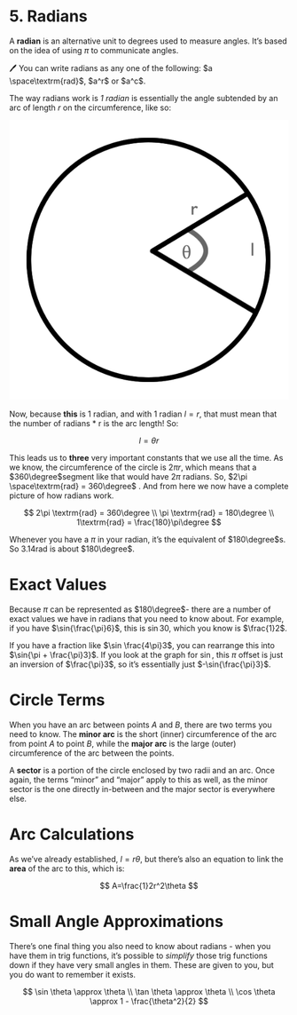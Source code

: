 # 5. Radians

A **radian** is an alternative unit to degrees used to measure angles. It’s based on the idea of using $\pi$ to communicate angles.

<aside>
🖊️ You can write radians as any one of the following: $a \space\textrm{rad}$, $a^r$ or $a^c$.

</aside>

The way radians work is *1 radian* is essentially the angle subtended by an arc of length $r$ on the circumference, like so:

![RadiansCircle.png](5%20Radians%20e00d264b07864f34a44d6c057267c9a8/RadiansCircle.png)

Now, because **this** is 1 radian, and with 1 radian $l = r$, that must mean that the $\textrm{number of radians * r}$ is the arc length! So:

$$
l = \theta r
$$

This leads us to **three** very important constants that we use all the time. As we know, the circumference of the circle is $2\pi r$, which means that a $360\degree$segment like that would have $2\pi$ radians. So, $2\pi \space\textrm{rad} = 360\degree$ . And from here we now have a complete picture of how radians work.

$$
2\pi \textrm{rad} = 360\degree
\\
\pi \textrm{rad} = 180\degree
\\
1\textrm{rad} = \frac{180}\pi\degree
$$

Whenever you have a $\pi$ in your radian, it’s the equivalent of $180\degree$s. So $3.14 \textrm{rad}$ is about $180\degree$. 

# Exact Values

Because $\pi$ can be represented as $180\degree$- there are a number of exact values we have in radians that you need to know about. For example, if you have $\sin{\frac{\pi}6}$, this is $\sin30$, which you know is $\frac{1}2$.

If you have a fraction like $\sin \frac{4\pi}3$, you can rearrange this into $\sin{\pi + \frac{\pi}3}$. If you look at the graph for $\sin$, this $\pi$ offset is just an inversion of $\frac{\pi}3$, so it’s essentially just $-\sin{\frac{\pi}3}$.

# Circle Terms

When you have an arc between points $A$ and $B$, there are two terms you need to know. The **minor arc** is the short (inner) circumference of the arc from point $A$ to point $B$, while the **major arc** is the large (outer) circumference of the arc between the points.

A **sector** is a portion of the circle enclosed by two radii and an arc. Once again, the terms “minor” and “major” apply to this as well, as the minor sector is the one directly in-between and the major sector is everywhere else.

# Arc Calculations

As we’ve already established, $l = r\theta$, but there’s also an equation to link the **area** of the arc to this, which is:

$$
A=\frac{1}2r^2\theta
$$

# Small Angle Approximations

There’s one final thing you also need to know about radians - when you have them in trig functions, it’s possible to *simplify* those trig functions down if they have very small angles in them. These are given to you, but you do want to remember it exists.

$$
\sin \theta \approx \theta \\
\tan \theta \approx \theta \\
\cos \theta \approx 1 - \frac{\theta^2}{2}
$$